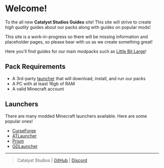 # Welcome!

To the all new **Catalyst Studios Guides** site! This site will strive to create *high quality* guides about our packs along with guides on popular mods!

This site is a work-in-progress so there will be missing information and placeholder pages, so please bear with us as we create something great!

Here you'll find guides for our main modpacks such as [Little Bit Large](littlebitlarge/README.md)!

## Pack Requirements

- A 3rd-party [launcher](#launchers) that will download, install, and run our packs
- A PC with at least 16gb of RAM
- A valid Minecraft account

## Launchers

There are many modded Minecraft launchers available. Here are some popular ones!

- [CurseForge](https://www.curseforge.com/download/app#download-options)
- [ATLauncher](https://atlauncher.com/downloads)
- [Prism](https://prismlauncher.org)
- [GDLauncher](https://gdlauncher.com)

---

> Catalyst Studios | [GitHub](https://github.com/Catalyst-Studios) | [Discord](https://discord.gg/YCHPXeW9GZ)
